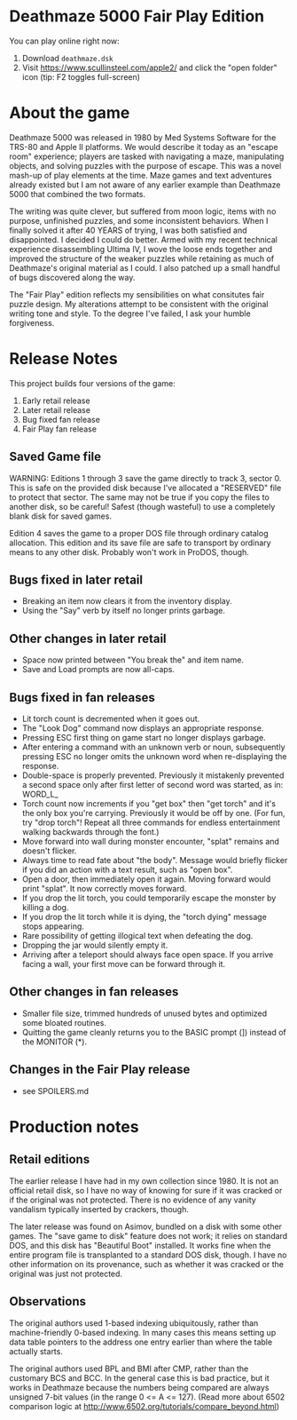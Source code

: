 # Deathmaze 5000 Fair Play Edition

You can play online right now:
1. Download `deathmaze.dsk`
2. Visit https://www.scullinsteel.com/apple2/ and click the "open folder" icon (tip: F2 toggles full-screen)

# About the game

Deathmaze 5000 was released in 1980 by Med Systems Software for the TRS-80 and Apple II platforms. We would describe it today as an "escape room" experience; players are tasked with navigating a maze, manipulating objects, and solving puzzles with the purpose of escape. This was a novel mash-up of play elements at the time. Maze games and text adventures already existed but I am not aware of any earlier example than Deathmaze 5000 that combined the two formats.

The writing was quite clever, but suffered from moon logic, items with no purpose, unfinished puzzles, and some inconsistent behaviors. When I finally solved it after 40 YEARS of trying, I was both satisfied and disappointed. I decided I could do better. Armed with my recent technical experience disassembling Ultima IV, I wove the loose ends together and improved the structure of the weaker puzzles while retaining as much of Deathmaze's original material as I could. I also patched up a small handful of bugs discovered along the way.

The "Fair Play" edition reflects my sensibilities on what consitutes fair puzzle design. My alterations attempt to be consistent with the original writing tone and style. To the degree I've failed, I ask your humble forgiveness.

# Release Notes
This project builds four versions of the game:

1. Early retail release
2. Later retail release
3. Bug fixed fan release
4. Fair Play fan release

## Saved Game file

WARNING: Editions 1 through 3 save the game directly to track 3, sector 0. This is safe on the provided disk because I've allocated a "RESERVED" file to protect that sector. The same may not be true if you copy the files to another disk, so be careful! Safest (though wasteful) to use a completely blank disk for saved games.

Edition 4 saves the game to a proper DOS file through ordinary catalog allocation. This edition and its save file are safe to transport by ordinary means to any other disk. Probably won't work in ProDOS, though.

## Bugs fixed in later retail
* Breaking an item now clears it from the inventory display.
* Using the "Say" verb by itself no longer prints garbage.

## Other changes in later retail
* Space now printed between "You break the" and item name.
* Save and Load prompts are now all-caps.

## Bugs fixed in fan releases
* Lit torch count is decremented when it goes out.
* The "Look Dog" command now displays an appropriate response.
* Pressing ESC first thing on game start no longer displays garbage.
* After entering a command with an unknown verb or noun, subsequently pressing ESC no longer omits the unknown word when re-displaying the response.
* Double-space is properly prevented. Previously it mistakenly prevented a second space only after first letter of second word was started, as in:  WORD_L_
* Torch count now increments if you "get box" then "get torch" and it's the only box you're carrying. Previously it would be off by one. (For fun, try "drop torch"! Repeat all three commands for endless entertainment walking backwards through the font.)
* Move forward into wall during monster encounter, "splat" remains and doesn't flicker.
* Always time to read fate about "the body". Message would briefly flicker if you did an action with a text result, such as "open box".
* Open a door, then immediately open it again. Moving forward would print "splat". It now correctly moves forward.
* If you drop the lit torch, you could temporarily escape the monster by killing a dog.
* If you drop the lit torch while it is dying, the "torch dying" message stops appearing.
* Rare possibility of getting illogical text when defeating the dog.
* Dropping the jar would silently empty it.
* Arriving after a teleport should always face open space. If you arrive facing a wall, your first move can be forward through it.

## Other changes in fan releases
* Smaller file size, trimmed hundreds of unused bytes and optimized some bloated routines.
* Quitting the game cleanly returns you to the BASIC prompt (]) instead of the MONITOR (*).

## Changes in the Fair Play release
* see SPOILERS.md


# Production notes

## Retail editions

The earlier release I have had in my own collection since 1980. It is not an official retail disk, so I have no way of knowing for sure if it was cracked or if the original was not protected. There is no evidence of any vanity vandalism typically inserted by crackers, though.

The later release was found on Asimov, bundled on a disk with some other games. The "save game to disk" feature does not work; it relies on standard DOS, and this disk has "Beautiful Boot" installed. It works fine when the entire program file is transplanted to a standard DOS disk, though. I have no other information on its provenance, such as whether it was cracked or the original was just not protected.

## Observations

The original authors used 1-based indexing ubiquitously, rather than machine-friendly 0-based indexing. In many cases this means setting up data table pointers to the address one entry earlier than where the table actually starts.

The original authors used BPL and BMI after CMP, rather than the customary BCS and BCC. In the general case this is bad practice, but it works in Deathmaze because the numbers being compared are always unsigned 7-bit values (in the range 0 <= A <= 127). (Read more about 6502 comparison logic at http://www.6502.org/tutorials/compare_beyond.html)
